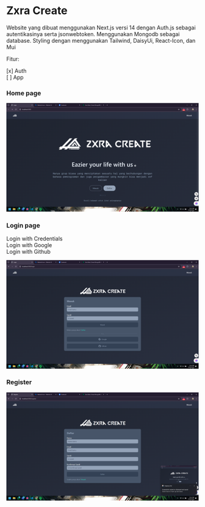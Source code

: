 # Zxra Create

Website yang dibuat menggunakan Next.js versi 14 dengan Auth.js sebagai autentikasinya serta jsonwebtoken. Menggunakan Mongodb sebagai database. Styling dengan menggunakan Tailwind, DaisyUi, React-Icon, dan Mui

Fitur:

[x] Auth<br/>
[ ] App

### Home page

![Home](https://raw.githubusercontent.com/CrzxaExe/CrzxaExe/refs/heads/main/asset/Screenshot%202024-10-20%20221407.png)

### Login page

<p>
    Login with Credentials<br/>
    Login with Google<br/>
    Login with Github<br/>
</p>

![Login](https://raw.githubusercontent.com/CrzxaExe/CrzxaExe/refs/heads/main/asset/Screenshot%202024-10-20%20221447.png)

### Register

![Register](https://raw.githubusercontent.com/CrzxaExe/CrzxaExe/refs/heads/main/asset/Screenshot%202024-10-20%20221416.png)
